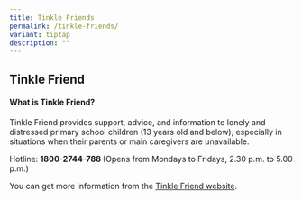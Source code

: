 ```yaml
---
title: Tinkle Friends
permalink: /tinkle-friends/
variant: tiptap
description: ""
---
```

<h2>Tinkle Friend</h2>
<h4>What is Tinkle Friend?</h4>
<p>Tinkle Friend provides support, advice, and information to lonely and
distressed primary school children (13 years old and below), especially
in situations when their parents or main caregivers are unavailable.</p>
<p>Hotline: <strong>1800-2744-788 </strong>(Opens from Mondays to Fridays,
2.30 p.m. to 5.00 p.m.)</p>
<p>You can get more information from the <a href="https://www.tinklefriend.sg/" rel="noopener nofollow" target="_blank">Tinkle Friend website</a>.</p>
<p></p>